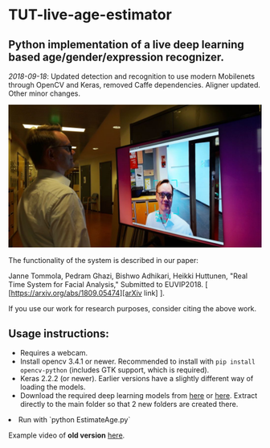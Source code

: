 # TUT-live-age-estimator

## Python implementation of a live deep learning based age/gender/expression recognizer.

*2018-09-18*: Updated detection and recognition to use modern Mobilenets through OpenCV and Keras, removed Caffe dependencies. Aligner updated. Other minor changes.

![Image](doc/demo.jpg "demo")

The functionality of the system is described in our paper:

Janne Tommola, Pedram Ghazi, Bishwo Adhikari, Heikki Huttunen, "Real Time System for Facial Analysis," Submitted to EUVIP2018. [ [https://arxiv.org/abs/1809.05474][arXiv link] ].

If you use our work for research purposes, consider citing the above work.

## Usage instructions:

  * Requires a webcam.
  * Install opencv 3.4.1 or newer. Recommended to install with `pip install opencv-python` (includes GTK support, which is required).
  * Keras 2.2.2 (or newer). Earlier versions have a slightly different way of loading the models.
  * Download the required deep learning models from <a href="https://tutfi-my.sharepoint.com/:u:/g/personal/janne_tommola_tut_fi/EcrQbRgnsydApRFsmsUbPfABcEK0arXtCe796Bt1x7_U7g?e=fQJN7Z">here</a> or <a href="http://www.cs.tut.fi/~hehu/models.zip">here</a>. Extract directly to the main folder so that 2 new folders are created there.</li>
  <li>Run with `python EstimateAge.py`</li>
</ul>

Example video of <b>old version</b> <a href="https://youtu.be/Kfe5hKNwrCU">here</a>.


